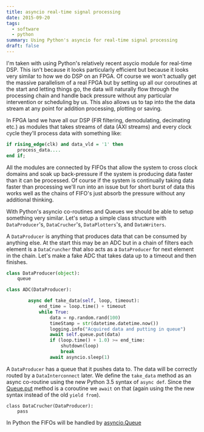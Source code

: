 ```yaml
---
title: asyncio real-time signal processing
date: 2015-09-20
tags:
  - software
  - python
summary: Using Python's asyncio for real-time signal processing
draft: false
---
```

I'm taken with using Python's relatively recent asycio module for real-time DSP.
This isn't because it looks particularly efficient but because it looks very
similar to how we do DSP on an FPGA. Of course we won't actually get the massive
parallelism of a real FPGA but by setting up all our coroutines at the start and
letting things go, the data will naturally flow through the processing chain and
handle back pressure without any particular intervention or scheduling by us.
This also allows us to tap into the the data stream at any point for addition
processing, plotting or saving.

In FPGA land we have all our DSP (FIR filtering, demodulating, decimating etc.)
as modules that takes streams of data (AXI streams) and every clock cycle
they'll process data with something like:

```VHDL
if rising_edge(clk) and data_vld = '1' then
	process_data....
end if;
```

All the modules are connected by FIFOs that allow the system to cross clock
domains and soak up back-pressure if the system is producing data faster than it
can be processed. Of course if the system is continually taking data faster than
processing we'll run into an issue but for short burst of data this works well
as the chains of FIFO's just absorb the pressure without any additional
thinking.

With Python's asyncio co-routines and Queues we should be able to setup
something very similar. Let's setup a simple class structure with
``DataProducer``'s,  ``DataCrucher``'s, ``DataPlotters``'s, and ``DataWriters``.

A ``DataProducer`` is anything that produces data that can be consumed by
anything else.  At the start this may be an ADC but in a chain of filters each
element is a ``DataCruncher`` that also acts as a ``DataProducer`` for next
element in the chain.  Let's make a fake ADC that takes data up to a timeout
and then finishes.

```python
class DataProducer(object):
	queue

class ADC(DataProducer):

	    async def take_data(self, loop, timeout):
	        end_time = loop.time() + timeout
	        while True:
	            data = np.random.rand(100)
	            timeStamp = str(datetime.datetime.now())
	            logging.info("Acquired data and putting in queue")
	            await self.queue.put(data)
	            if (loop.time() + 1.0) >= end_time:
	                shutdown(loop)
	                break
	            await asyncio.sleep(1)
```

A ``DataProducer`` has a queue that it pushes data to.  The data will be
correctly routed by a ``DataInterconnect`` later. We define the ``take_data``
method as an async co-routine using the new Python 3.5 syntax of ``async def``.
Since the
[Queue.put](https://docs.python.org/3/library/asyncio-queue.html#asyncio.Queue.put)
method is a coroutine we ``await`` on that (again using the the new syntax
instead of the old ``yield from``).

```
class DataCrucher(DataProducer):
	pass

```

In Python the FIFOs will be handled by
[asyncio.Queue](https://docs.python.org/3/library/asyncio-queue.html)
